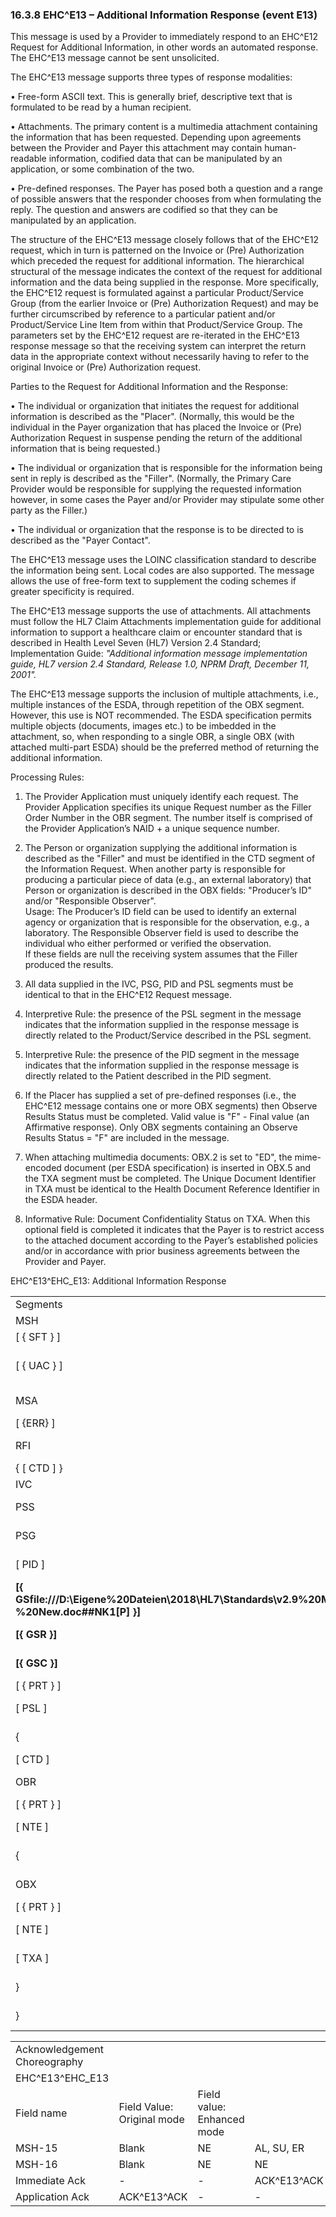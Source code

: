 ### 16.3.8 EHC^E13 – Additional Information Response (event E13) 

This message is used by a Provider to immediately respond to an EHC^E12 Request for Additional Information, in other words an automated response. The EHC^E13 message cannot be sent unsolicited.

The EHC^E13 message supports three types of response modalities:

• Free-form ASCII text. This is generally brief, descriptive text that is formulated to be read by a human recipient.

• Attachments. The primary content is a multimedia attachment containing the information that has been requested. Depending upon agreements between the Provider and Payer this attachment may contain human-readable information, codified data that can be manipulated by an application, or some combination of the two.

• Pre-defined responses. The Payer has posed both a question and a range of possible answers that the responder chooses from when formulating the reply. The question and answers are codified so that they can be manipulated by an application.

The structure of the EHC^E13 message closely follows that of the EHC^E12 request, which in turn is patterned on the Invoice or (Pre) Authorization which preceded the request for additional information. The hierarchical structural of the message indicates the context of the request for additional information and the data being supplied in the response. More specifically, the EHC^E12 request is formulated against a particular Product/Service Group (from the earlier Invoice or (Pre) Authorization Request) and may be further circumscribed by reference to a particular patient and/or Product/Service Line Item from within that Product/Service Group. The parameters set by the EHC^E12 request are re-iterated in the EHC^E13 response message so that the receiving system can interpret the return data in the appropriate context without necessarily having to refer to the original Invoice or (Pre) Authorization request.

Parties to the Request for Additional Information and the Response:

• The individual or organization that initiates the request for additional information is described as the "Placer". (Normally, this would be the individual in the Payer organization that has placed the Invoice or (Pre) Authorization Request in suspense pending the return of the additional information that is being requested.)

• The individual or organization that is responsible for the information being sent in reply is described as the "Filler". (Normally, the Primary Care Provider would be responsible for supplying the requested information however, in some cases the Payer and/or Provider may stipulate some other party as the Filler.)

• The individual or organization that the response is to be directed to is described as the "Payer Contact".

The EHC^E13 message uses the LOINC classification standard to describe the information being sent. Local codes are also supported. The message allows the use of free-form text to supplement the coding schemes if greater specificity is required.

The EHC^E13 message supports the use of attachments. All attachments must follow the HL7 Claim Attachments implementation guide for additional information to support a healthcare claim or encounter standard that is described in Health Level Seven (HL7) Version 2.4 Standard; Implementation Guide: _"Additional information message implementation guide, HL7 version 2.4 Standard, Release 1.0, NPRM Draft, December 11, 2001"._

The EHC^E13 message supports the inclusion of multiple attachments, i.e., multiple instances of the ESDA, through repetition of the OBX segment. However, this use is NOT recommended. The ESDA specification permits multiple objects (documents, images etc.) to be imbedded in the attachment, so, when responding to a single OBR, a single OBX (with attached multi-part ESDA) should be the preferred method of returning the additional information.

Processing Rules:

1) The Provider Application must uniquely identify each request. The Provider Application specifies its unique Request number as the Filler Order Number in the OBR segment. The number itself is comprised of the Provider Application’s NAID + a unique sequence number.

2) The Person or organization supplying the additional information is described as the "Filler" and must be identified in the CTD segment of the Information Request. When another party is responsible for producing a particular piece of data (e.g., an external laboratory) that Person or organization is described in the OBX fields: "Producer’s ID" and/or "Responsible Observer".\
Usage: The Producer’s ID field can be used to identify an external agency or organization that is responsible for the observation, e.g., a laboratory. The Responsible Observer field is used to describe the individual who either performed or verified the observation.\
If these fields are null the receiving system assumes that the Filler produced the results.

3) All data supplied in the IVC, PSG, PID and PSL segments must be identical to that in the EHC^E12 Request message.

4) Interpretive Rule: the presence of the PSL segment in the message indicates that the information supplied in the response message is directly related to the Product/Service described in the PSL segment.

5) Interpretive Rule: the presence of the PID segment in the message indicates that the information supplied in the response message is directly related to the Patient described in the PID segment.

6) If the Placer has supplied a set of pre-defined responses (i.e., the EHC^E12 message contains one or more OBX segments) then Observe Results Status must be completed. Valid value is "F" - Final value (an Affirmative response). Only OBX segments containing an Observe Results Status = "F" are included in the message.

7) When attaching multimedia documents: OBX.2 is set to "ED", the mime-encoded document (per ESDA specification) is inserted in OBX.5 and the TXA segment must be completed. The Unique Document Identifier in TXA must be identical to the Health Document Reference Identifier in the ESDA header.

8) Informative Rule: Document Confidentiality Status on TXA. When this optional field is completed it indicates that the Payer is to restrict access to the attached document according to the Payer’s established policies and/or in accordance with prior business agreements between the Provider and Payer.

EHC^E13^EHC_E13: Additional Information Response

|     |     |     |     |
| --- | --- | --- | --- |
| Segments | Description | Status | Chapter |
| MSH | Message Header |  |  |
| [ \{ SFT } ] | Software |  |  |
| [ \{ UAC } ] | User Authentication Credential |  | 2 |
| MSA | Message Acknowledgement |  |  |
| [ \{ERR} ] | Error |  |  |
| RFI | Request for Information |  |  |
| \{ [ CTD ] } | Contact Data |  |  |
| IVC | Invoice |  |  |
| PSS | Product/Service Section |  |  |
| PSG | Product/Service Group |  |  |
| [ PID ] | Person Identification |  |  |
| **[\{ GSfile:///D:\Eigene%20Dateien\2018\HL7\Standards\v2.9%20May\716%20-%20New.doc##NK1[P] }]** | **Person Gender and Sex** |  | **3** |
| **[\{ GSR }]** | **Recorded Gender and Sex** |  | **3** |
| **[\{ GSC }]** | **Sex Parameter for Clinical Use** |  | **3** |
| [ \{ PRT } ] | Participation |  | 4 |
| [ PSL ] | Product/Service Line Item |  |  |
| \{ | --- REQUEST begin |  |  |
| [ CTD ] | Contact Data |  |  |
| OBR | Observation Request |  |  |
| [ \{ PRT } ] | Participation |  | 4 |
| [ NTE ] | Notes and Comments |  |  |
| \{ | --- RESPONSE begin |  |  |
| OBX | Observation Result |  |  |
| [ \{ PRT } ] | Participation |  | 4 |
| [ NTE ] | Notes and Comments |  |  |
| [ TXA ] | Transcription Document Header |  |  |
| } | --- RESPONSE end |  |  |
| } | --- REQUEST end |  |  |

|     |     |     |     |     |     |
| --- | --- | --- | --- | --- | --- |
| Acknowledgement Choreography |  |  |  |  |  |
| EHC^E13^EHC_E13 |  |  |  |  |  |
| Field name | Field Value: Original mode | Field value: Enhanced mode |  |  |  |
| MSH-15 | Blank | NE | AL, SU, ER | NE | AL, SU, ER |
| MSH-16 | Blank | NE | NE | AL, SU, ER | AL, SU, ER |
| Immediate Ack | - | - | ACK^E13^ACK | - | ACK^E13^ACK |
| Application Ack | ACK^E13^ACK | - | - | ACK^E13^ACK | ACK^E13^ACK |
